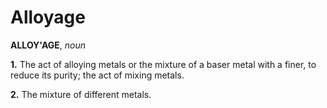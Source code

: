 # Alloyage

**ALLOY'AGE**, _noun_

**1.** The act of alloying metals or the mixture of a baser metal with a finer, to reduce its purity; the act of mixing metals.

**2.** The mixture of different metals.
